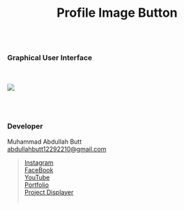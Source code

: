 <h1 align="center">
  Profile Image Button

</h1>


<br><br>
<!-- ................................................................................................................................. -->






### Graphical User Interface
<br>
<br>

<img src="https://user-images.githubusercontent.com/81871162/232259313-7201dfd3-5607-46c9-8c70-0b9374206663.webm">


<br><br>
<!-- ................................................................................................................................. -->





### Developer

Muhammad Abdullah Butt <br>
abdullahbutt12292210@gmail.com <br>
> [Instagram](https://www.instagram.com/abdullah.butt.22/)<br>
> [FaceBook](https://www.facebook.com/profile.php?id=100076291614529)<br>
> [YouTube](https://www.youtube.com/channel/UCnuOFQyMywg-KuoN-lmav1Q)<br>
> [Portfolio](https://rebrand.ly/MuhammadAbdullahButt_MABCORP)<br>
> [Project Displayer]( https://rebrand.ly/ProjectDisplayer_MABCORP)
<br><br>
<!-- ................................................................................................................................. -->






